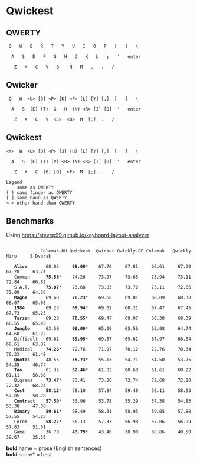 # Qwickest

## QWERTY
```
 Q   W   E   R   T   Y   U   I   O   P   [   ]   \

  A   S   D   F   G   H   J   K   L   ;   '   enter

   Z   X   C   V   B    N   M   ,   .   /
```

## Qwicker
```
 Q   W  <U> [D] <P> [K] <F> [L] [Y] [,]  [   ]   \

  A   S  (E) (T)  G   H  (N) <R> [I] [O]  '   enter

   Z   X   C   V  <J>  <B>  M  [;]  .   /
```

## Qwickest
```
<K>  W  <U> [D] <P> [J] (H) [L] [Y] [,]  [   ]   \

  A   S  (E) (T) (V) <B> (N) <R> [I] [O]  '   enter

   Z   X   C  (G) [Q]  <F>  M  [;]  .   /

Legend
    same as QWERTY
( ) same finger as QWERTY
[ ] same hand as QWERTY
< > other hand than QWERTY
```

## Benchmarks

Using https://stevep99.github.io/keyboard-layout-analyzer

<pre><code>
             Colemak-DH Qwickest  Qwicker Qwickly-BF Colemak   Qwickly    Niro     S.Dvorak

   <b>Alice</b>       68.02     <b>69.00</b>*    67.70     67.81     66.61     67.20     67.28     63.71
   Common      <b>75.56</b>*    74.26     73.97     73.65     73.94     73.11     72.84     66.82
   S.A.T.      <b>75.07</b>*    73.68     73.83     73.72     73.11     72.66     72.00     64.26
   <b>Magna</b>       69.68     <b>70.23</b>*    69.68     69.01     68.09     68.38     68.07     65.08
   <b>1984</b>        69.23     <b>69.94</b>*    69.02     68.21     67.47     67.45     67.73     65.25
   <b>Tarzan</b>      69.28     <b>70.55</b>*    69.47     69.07     68.38     68.39     68.55     65.43
   <b>Jungle</b>      63.50     <b>66.00</b>*    65.00     65.56     63.98     64.74     64.68     61.22
   Difficult   69.61     <b>69.95</b>*    69.57     69.61     67.97     68.84     68.61     63.82
   Medical     <b>74.26</b>*    72.76     71.97     70.12     72.76     70.34     70.33     61.49
   <b>Quotes</b>      48.55     <b>55.73</b>*    55.13     54.71     54.50     53.75     54.35     46.74
   <b>Tao</b>         61.35     <b>62.46</b>*    61.82     60.60     61.61     60.22     61.11     58.68
   Bigrams     <b>73.47</b>*    73.41     73.00     72.74     72.68     72.20     72.32     68.24
   <b>Cost</b>        <b>58.12</b>*    58.10     57.84     59.40     58.11     58.93     57.85     50.78
   <b>Contract</b>    <b>57.50</b>*    53.96     53.78     55.29     57.38     54.83     53.38     47.38
   <b>Binary</b>      <b>59.61</b>*    58.49     58.31     58.95     59.05     57.80     57.55     54.23
   Lorem       <b>58.27</b>*    56.13     57.33     56.98     57.06     56.99     57.83     51.61
   Game        36.70     <b>43.79</b>*    43.46     38.90     38.86     40.50     39.67     35.35
</code></pre>
**bold** name = prose (English sentences)<br/>
**bold** score* = best
